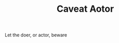 ---
title: Caveat Aotor
letter: C
permalink: "/definitions/bld-caveat-aotor.html"
body: Let the doer, or actor, beware
published_at: '2018-07-07'
source: Black's Law Dictionary 2nd Ed (1910)
layout: post
---